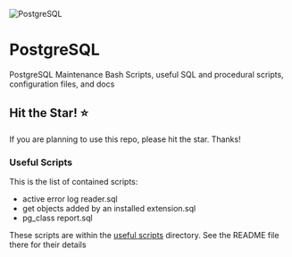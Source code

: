 
![PostgreSQL](https://img.shields.io/badge/PostgreSQL-blue?logo=postgresql&logoSize=auto&labelColor=ffffff)

# PostgreSQL

PostgreSQL Maintenance Bash Scripts, useful SQL and procedural scripts, configuration files, and docs

## Hit the Star! :star:

If you are planning to use this repo, please hit the star. Thanks!


### Useful Scripts

This is the list of contained scripts:
* active error log reader.sql
* get objects added by an installed extension.sql
* pg_class report.sql

These scripts are within the [useful scripts](useful%20scripts) directory. See the README file there for their details
